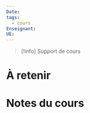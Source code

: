 ```yaml
---
Date: 
tags:
  - cours
Enseignant: 
UE:
---
```

> [!info] Support de cours
> 

# À retenir

# Notes du cours 